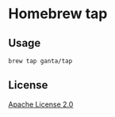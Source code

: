 # Homebrew tap

## Usage

``` shellsession
brew tap ganta/tap
```

## License

[Apache License 2.0](NOTICE)
